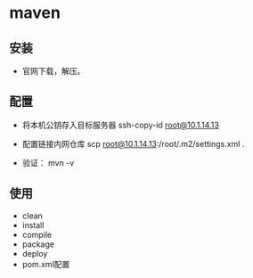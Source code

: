 # maven

## 安装

- 官网下载，解压。

## 配置

- 将本机公钥存入目标服务器 ssh-copy-id root@10.1.14.13

- 配置链接内网仓库 scp root@10.1.14.13:/root/.m2/settings.xml .
  
- 验证： mvn -v

## 使用

- clean
- install
- compile
- package
- deploy
- pom.xml配置
